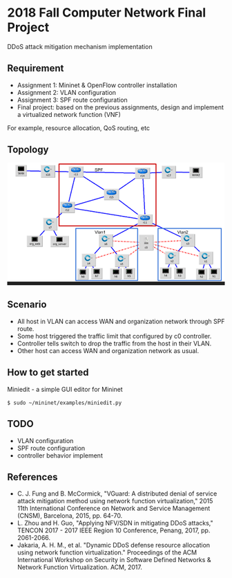 2018 Fall Computer Network Final Project
========================================

DDoS attack mitigation mechanism implementation

Requirement
-----------

- Assignment 1: Mininet & OpenFlow controller installation
- Assignment 2: VLAN configuration
- Assignment 3: SPF route configuration
- Final project: based on the previous assignments, design and implement a virtualized network function (VNF)

For example, resource allocation, QoS routing, etc

Topology
--------

![Topology](images/topology.png)

Scenario
--------

- All host in VLAN can access WAN and organization network through SPF route.
- Some host triggered the traffic limit that configured by c0 controller.
- Controller tells switch to drop the traffic from the host in their VLAN.
- Other host can access WAN and organization network as usual.

How to get started
------------------

Miniedit - a simple GUI editor for Mininet

```
$ sudo ~/mininet/examples/miniedit.py
```

TODO
----

- VLAN configuration
- SPF route configuration
- controller behavior implement

References
----------

- C. J. Fung and B. McCormick, "VGuard: A distributed denial of service attack mitigation method using network function virtualization," 2015 11th International Conference on Network and Service Management (CNSM), Barcelona, 2015, pp. 64-70.
- L. Zhou and H. Guo, "Applying NFV/SDN in mitigating DDoS attacks," TENCON 2017 - 2017 IEEE Region 10 Conference, Penang, 2017, pp. 2061-2066.
- Jakaria, A. H. M., et al. "Dynamic DDoS defense resource allocation using network function virtualization." Proceedings of the ACM International Workshop on Security in Software Defined Networks & Network Function Virtualization. ACM, 2017.
